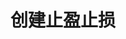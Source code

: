 ---
title: 创建止盈止损
position_number: 2.6
parameters:
  - name:
    content:
content_markdown: >-
  * **URL**：/v1/planOrder

  * **Method**：POST

  * **需要登录**：是

  * **需要鉴权**：是


  **请求参数**


  | 参数名称 | 类型 | 是否必需 | 描述 |

  | symbol | String | YES | 交易对 |

  | side | Enum | YES | 买卖方向,BUY:买,SELL:卖 |

  | positionSide | Enum | YES | 持仓方向,LONG:多,SHORT:空 |

  | type | Enum | YES |
  订单类型,TAKE\_PROFIT:止盈限价单,TAKE\_PROFIT\_MARKET:止盈市价单,STOP:止损限价单,STOP\_MARKET:止损市价单
  |

  | quantity | BigDecimal | YES | 下单数量 |

  | workingType | Enum | YES | 触发类型,INDEX\_PRICE:指数价 |

  | stopPrice | BigDecimal | YES | 触发价 |

  | price | BigDecimal | NO | 执行价格 |

  | sourceType | Enum | YES | 来源,ORDER:订单,POSITION:仓位 |

  | sourceId | Long | YES | 来源id |

  | recvWindow | Long | NO | 时间戳滑动窗口，单位为毫秒 |

  | timestamp | Long | YES | 调用时间 |
left_code_blocks:
  - code_block: "{\n\t\"positionSide\": \"LONG\",\n\t\"price\": 20000,\n\t\"quantity\": 1,\n\t\"recvWindow\": 5000,\n\t\"side\": \"BUY\",\n\t\"sourceId\": 1208218841498181,\n\t\"sourceType\": \"POSITION\",\n\t\"stopPrice\": 19500,\n\t\"symbol\": \"ETH/USDT\",\n\t\"timestamp\": 1656913877424,\n\t\"type\": \"TAKE_PROFIT_MARKET\",\n\t\"workingType\": \"INDEX_PRICE\"\n}"
    title: 请求示例
    language: json
right_code_blocks:
  - code_block: "{\n\t\"code\": 1,\n\t\"data\": {\n\t\t\"orderId\": 120821181\n\t},\n\t\"message\": \"\"\n}"
    title: 响应
    language: json
---